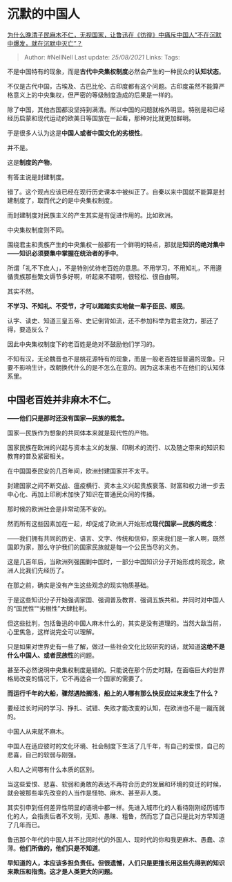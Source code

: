 # 沉默的中国人
[为什么晚清子民麻木不仁，无视国家，让鲁迅在《彷徨》中痛斥中国人“不在沉默中爆发，就在沉默中灭亡”？](https://www.zhihu.com/question/418748546/answer/1538280603)

> Author: #NellNell 
Last update: *25/08/2021* 
Links:
Tags: 


不是中国特有的现象，而是**古代中央集权制度**必然会产生的一种民众的**认知状态**。

不仅是古代中国，古埃及、古巴比伦、古印度都有这个问题。古印度虽然不能算严格意义上的中央集权，但严密的等级制度造成的后果是一样的。

除了中国，其他古国都没坚持到满清。所以中国的问题就格外明显。特别是和已经经历启蒙和现代运动的欧美日等国放在一起看，那种对比就更加鲜明。

于是很多人认为这是**中国人或者中国文化的劣根性**。

并不是。

这是**制度的产物**。

有答主说是封建制度。

错了。这个观点应该已经在现行历史课本中被纠正了。自秦以来中国就不能算是封建制度了，取而代之的是中央集权制度。

而封建制度对民族主义的产生其实是有促进作用的。比如欧洲。

中央集权制度则不同。

围绕君主和贵族产生的中央集权一般都有一个鲜明的特点，那就是**知识的绝对集中——知识必须要集中掌握在统治者的手中**。

所谓「礼不下庶人」，不是特别优待老百姓的意思。不用学习，不用知礼，不用遵循贵族那些繁文缛节多好啊，听起来不错啊，很轻松、很自由啊。

其实不然。

**不学习、不知礼、不受节，才可以踏踏实实地做一辈子臣民、顺民**。

认字、读史、知道三皇五帝、史记倒背如流，还不参加科举为君主效力，那还了得，要造反么？

因此中央集权制度下的老百姓是绝对不鼓励他们学习的。

不知有汉，无论魏晋也不是桃花源特有的现象，而是一般老百姓挺普遍的现象。只要不影响生计，改朝换代什么的是不怎么在意的。因为这本来也不在他们的认知体系里。

## 中国老百姓并非麻木不仁。

**——他们只是那时还没有国家—民族的概念。**

国家—民族作为想象的共同体本来就是现代性的产物。

国家民族在欧洲的兴起与资本主义的发展、印刷术的流行、以及随之带来的知识和教育的普及紧密相关。

在中国国泰民安的几百年间，欧洲封建国家并不太平。

封建国家之间不断交战、瘟疫横行、资本主义兴起贵族衰落、财富和权力进一步去中心化、再加上印刷术加快了知识在普通民众间的传播。

那时候的欧洲社会是非常动荡不安的。

然而所有这些因素加在一起，却促成了欧洲人开始形成**现代国家—民族的概念**：

——我们拥有共同的历史、语言、文字、传统和信仰，原来我们是一家人啊，既然国即为家，那么守护我们的国家民族就是每一个公民当尽的义务。

这是几百年后，当欧洲列强围剿中国时，一部分中国知识分子开始形成的观念，欧洲人比我们先经历了。

在那之前，确实是没有产生这些观念的现实物质基础。

于是这些知识分子开始强调家国、强调普及教育、强调五族共和。并同时对中国人的“国民性”“劣根性”大肆批判。

但这些批判，包括鲁迅的中国人麻木什么的，其实是没有道理的。当然大敌当前，心里焦急，这样说完全可以理解。

只是如果对世界史有一些了解，做过一些社会文化比较研究的话，就知道**这绝不是什么中国人、或者民族性**的问题。

甚至不必然说明中央集权制度是错的。只能说在那个历史时期，在面临巨大的世界格局改变的情况下，它不再适合一个国家的需要了。

**而运行千年的大船，骤然遇险搁浅，船上的人哪有那么快反应过来发生了什么？**

要经过长时间的学习、挣扎、试错、失败才能改变的认知，在欧洲也不是一蹴而就的。

中国人从来就不麻木。

中国人在适应彼时的文化环境、社会制度下生活了几千年，有自己的爱恨，自己的悲喜，自己的软弱与刚强。

人和人之间哪有什么本质的区别。

当这些爱恨、悲喜、软弱和勇敢的表达不再符合历史的发展和环境的变迁的时候，就会被那些率先改变的人当作是怪物、麻木、甚至非人类。

其实引申到任何差异性明显的语境中都一样。先进入城市化的人看待刚刚经历城市化的人，会指责后者不文明，无知、愚昧、粗鲁，然而忘了自己只是比对方早知道了几年而已。

鲁迅那个年代的中国人并不比同时代的外国人、现时代的你和我更麻木、愚蠢、凉薄。**他们所做的，他们只是不知道**。

**早知道的人，本应该多担负责任。但很遗憾，人们只是更擅长用这些先得到的知识来欺压和指责。这才是人类更大的问题。**